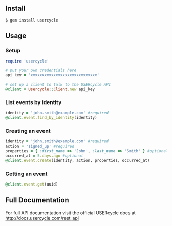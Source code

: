 ## Install

```
$ gem install usercycle
```

## Usage

### Setup

``` ruby
require 'usercycle'

# put your own credentials here
api_key = 'xxxxxxxxxxxxxxxxxxxxxxxxxxxxx'

# set up a client to talk to the USERcycle API
@client = Usercycle::Client.new api_key
```

###  List events by identity

```ruby
identity = 'john.smith@example.com' #required
@client.event.find_by_identity(identity)
```

### Creating an event

```ruby
identity = 'john.smith@example.com' #required
action = 'signed_up' #required
properties = { :first_name => 'John', :last_name => 'Smith' } #optional
occurred_at = 5.days.ago #optional
@client.event.create(identity, action, properties, occurred_at)
```
### Getting an event

```ruby
@client.event.get(uuid)
```

## Full Documentation

For full API documentation visit the official USERcycle docs at http://docs.usercycle.com/rest_api

